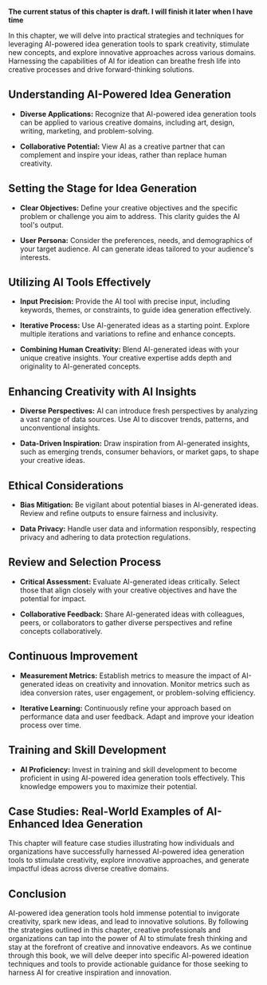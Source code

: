 **The current status of this chapter is draft. I will finish it later when I have time**

In this chapter, we will delve into practical strategies and techniques for leveraging AI-powered idea generation tools to spark creativity, stimulate new concepts, and explore innovative approaches across various domains. Harnessing the capabilities of AI for ideation can breathe fresh life into creative processes and drive forward-thinking solutions.

Understanding AI-Powered Idea Generation
----------------------------------------

* **Diverse Applications:** Recognize that AI-powered idea generation tools can be applied to various creative domains, including art, design, writing, marketing, and problem-solving.

* **Collaborative Potential:** View AI as a creative partner that can complement and inspire your ideas, rather than replace human creativity.

Setting the Stage for Idea Generation
-------------------------------------

* **Clear Objectives:** Define your creative objectives and the specific problem or challenge you aim to address. This clarity guides the AI tool's output.

* **User Persona:** Consider the preferences, needs, and demographics of your target audience. AI can generate ideas tailored to your audience's interests.

Utilizing AI Tools Effectively
------------------------------

* **Input Precision:** Provide the AI tool with precise input, including keywords, themes, or constraints, to guide idea generation effectively.

* **Iterative Process:** Use AI-generated ideas as a starting point. Explore multiple iterations and variations to refine and enhance concepts.

* **Combining Human Creativity:** Blend AI-generated ideas with your unique creative insights. Your creative expertise adds depth and originality to AI-generated concepts.

Enhancing Creativity with AI Insights
-------------------------------------

* **Diverse Perspectives:** AI can introduce fresh perspectives by analyzing a vast range of data sources. Use AI to discover trends, patterns, and unconventional insights.

* **Data-Driven Inspiration:** Draw inspiration from AI-generated insights, such as emerging trends, consumer behaviors, or market gaps, to shape your creative ideas.

Ethical Considerations
----------------------

* **Bias Mitigation:** Be vigilant about potential biases in AI-generated ideas. Review and refine outputs to ensure fairness and inclusivity.

* **Data Privacy:** Handle user data and information responsibly, respecting privacy and adhering to data protection regulations.

Review and Selection Process
----------------------------

* **Critical Assessment:** Evaluate AI-generated ideas critically. Select those that align closely with your creative objectives and have the potential for impact.

* **Collaborative Feedback:** Share AI-generated ideas with colleagues, peers, or collaborators to gather diverse perspectives and refine concepts collaboratively.

Continuous Improvement
----------------------

* **Measurement Metrics:** Establish metrics to measure the impact of AI-generated ideas on creativity and innovation. Monitor metrics such as idea conversion rates, user engagement, or problem-solving efficiency.

* **Iterative Learning:** Continuously refine your approach based on performance data and user feedback. Adapt and improve your ideation process over time.

Training and Skill Development
------------------------------

* **AI Proficiency:** Invest in training and skill development to become proficient in using AI-powered idea generation tools effectively. This knowledge empowers you to maximize their potential.

Case Studies: Real-World Examples of AI-Enhanced Idea Generation
----------------------------------------------------------------

This chapter will feature case studies illustrating how individuals and organizations have successfully harnessed AI-powered idea generation tools to stimulate creativity, explore innovative approaches, and generate impactful ideas across diverse creative domains.

Conclusion
----------

AI-powered idea generation tools hold immense potential to invigorate creativity, spark new ideas, and lead to innovative solutions. By following the strategies outlined in this chapter, creative professionals and organizations can tap into the power of AI to stimulate fresh thinking and stay at the forefront of creative and innovative endeavors. As we continue through this book, we will delve deeper into specific AI-powered ideation techniques and tools to provide actionable guidance for those seeking to harness AI for creative inspiration and innovation.
